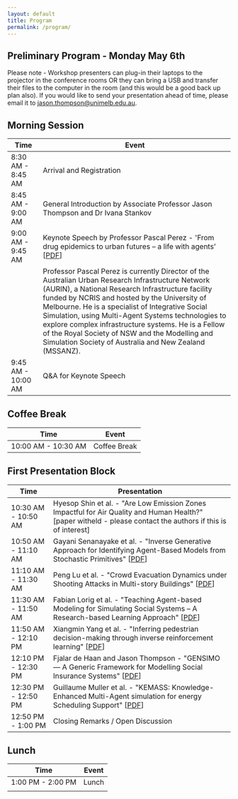 ```yaml
---
layout: default
title: Program
permalink: /program/
---
```


## Preliminary Program - Monday May 6th

Please note - Workshop presenters can plug-in their laptops to the projector in the conference rooms OR they can bring a USB and transfer their files to the computer in the room (and this would be a good back up plan also). If you would like to send your presentation ahead of time, please email it to jason.thompson@unimelb.edu.au.  

## Morning Session

| Time            | Event                                                                 |
|-----------------|-----------------------------------------------------------------------|
| 8:30 AM - 8:45 AM | Arrival and Registration                                              |
| 8:45 AM - 9:00 AM | General Introduction by Associate Professor Jason Thompson and Dr Ivana Stankov |
| 9:00 AM - 9:45 AM | Keynote Speech by Professor Pascal Perez - 'From drug epidemics to urban futures – a life with agents’ [<a href="../articles/MABS 2024 - keynote - Perez.pdf" target="_blank">PDF</a>]|
||Professor Pascal Perez is currently Director of the Australian Urban Research Infrastructure Network (AURIN), a National Research Infrastructure facility funded by NCRIS and hosted by the University of Melbourne. He is a specialist of Integrative Social Simulation, using Multi-Agent Systems technologies to explore complex infrastructure systems. He is a Fellow of the Royal Society of NSW and the Modelling and Simulation Society of Australia and New Zealand (MSSANZ).|                               |
| 9:45 AM - 10:00 AM | Q&A for Keynote Speech                                                |

## Coffee Break

| Time            | Event                    |
|-----------------|--------------------------|
| 10:00 AM - 10:30 AM | Coffee Break             |

## First Presentation Block

| Time            | Presentation                                                                 |
|-----------------|------------------------------------------------------------------------------|
| 10:30 AM - 10:50 AM | Hyesop Shin et al. - "Are Low Emission Zones Impactful for Air Quality and Human Health?" [paper witheld - please contact the authors if this is of interest]|
| 10:50 AM - 11:10 AM | Gayani Senanayake et al. - "Inverse Generative Approach for Identifying Agent-Based Models from Stochastic Primitives" [<a href="../articles/MABS_2024_paper_8.pdf" target="_blank">PDF</a>]|
| 11:10 AM - 11:30 AM | Peng Lu et al. - "Crowd Evacuation Dynamics under Shooting Attacks in Multi-story Buildings" [<a href="../articles/MABS_2024_Paper_5.pdf" target="_blank">PDF</a>]|
| 11:30 AM - 11:50 AM | Fabian Lorig et al. - "Teaching Agent-based Modeling for Simulating Social Systems – A Research-based Learning Approach" [<a href="../articles/MABS_2024_paper_6.pdf" target="_blank">PDF</a>]|
| 11:50 AM - 12:10 PM | Xiangmin Yang et al. - "Inferring pedestrian decision-making through inverse reinforcement learning" [<a href="../articles/MABS_2024_paper_4.pdf" target="_blank">PDF</a>]|
| 12:10 PM - 12:30 PM | Fjalar de Haan and Jason Thompson - "GENSIMO — A Generic Framework for Modelling Social Insurance Systems" [<a href="../articles/MABS_2024_paper_7.pdf" target="_blank">PDF</a>] |
| 12:30 PM - 12:50 PM | Guillaume Muller et al. - "KEMASS: Knowledge-Enhanced Multi-Agent simulation for energy Scheduling Support" [<a href="../articles/MABS_2024_paper_3.pdf" target="_blank">PDF</a>]|
| 12:50 PM - 1:00 PM | Closing Remarks / Open Discussion                                            |

## Lunch

| Time            | Event   |
|-----------------|---------|
| 1:00 PM - 2:00 PM | Lunch   |
                                  |


